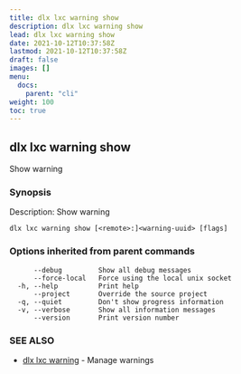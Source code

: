 ```yaml
---
title: dlx lxc warning show
description: dlx lxc warning show
lead: dlx lxc warning show
date: 2021-10-12T10:37:58Z
lastmod: 2021-10-12T10:37:58Z
draft: false
images: []
menu:
  docs:
    parent: "cli"
weight: 100
toc: true
---
```

## dlx lxc warning show

Show warning

### Synopsis

Description:
  Show warning



```
dlx lxc warning show [<remote>:]<warning-uuid> [flags]
```

### Options inherited from parent commands

```
      --debug         Show all debug messages
      --force-local   Force using the local unix socket
  -h, --help          Print help
      --project       Override the source project
  -q, --quiet         Don't show progress information
  -v, --verbose       Show all information messages
      --version       Print version number
```

### SEE ALSO

* [dlx lxc warning](/docs/cmd/dlx_lxc_warning)	 - Manage warnings

